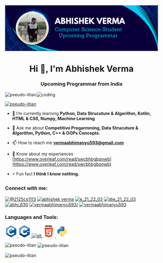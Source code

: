 ![logo](https://github.com/Pseudo-iitian/Pseudo-iitian/blob/main/Abhishek%20verma.png)

<h1 align="center">Hi 👋, I'm Abhishek Verma</h1>
<h3 align="center">Upcoming Programmar from India</h3>


<img align ="right" alt="coding" width="400" src="https://media1.giphy.com/media/v1.Y2lkPTc5MGI3NjExcXFhcDZweng5c2Fqa3o4NzdlenFwMTlxZGEwMjRsZWJuMHA1MXhpMyZlcD12MV9naWZzX3NlYXJjaCZjdD1n/RbDKaczqWovIugyJmW/giphy.gif" >

<p align="left"> <img src="https://komarev.com/ghpvc/?username=pseudo-iitian&label=Profile%20views&color=0e75b6&style=flat" alt="pseudo-iitian" /> </p>

<p align="left"> <a href="https://github.com/ryo-ma/github-profile-trophy"><img src="https://github-profile-trophy.vercel.app/?username=pseudo-iitian" alt="pseudo-iitian" /></a> </p>

- 🌱 I’m currently learning **Python, Data Strucuture & Algorithm, Kotlin, HTML & CSS, Numpy, Machine Learning**

- 💬 Ask me about **Competitive Progarmming, Data Strucuture & Algorithm, Python, C++ & OOPs Concepts.**

- 📫 How to reach me **vermaabhimanyu593@gmail.com**

- 📄 Know about my experiences [https://www.overleaf.com/read/swcbhbgbqnwb](https://www.overleaf.com/read/swcbhbgbqnwb)

- ⚡ Fun fact **I think I know nothing.**

<h3 align="left">Connect with me:</h3>
<p align="left">
<a href="https://twitter.com/@2125cs1113" target="blank"><img align="center" src="https://raw.githubusercontent.com/rahuldkjain/github-profile-readme-generator/master/src/images/icons/Social/twitter.svg" alt="@2125cs1113" height="30" width="40" /></a>
<a href="https://linkedin.com/in/abhishek verma" target="blank"><img align="center" src="https://raw.githubusercontent.com/rahuldkjain/github-profile-readme-generator/master/src/images/icons/Social/linked-in-alt.svg" alt="abhishek verma" height="30" width="40" /></a>
<a href="https://www.codechef.com/users/e_21_22_03" target="blank"><img align="center" src="https://cdn.jsdelivr.net/npm/simple-icons@3.1.0/icons/codechef.svg" alt="e_21_22_03" height="30" width="40" /></a>
<a href="https://www.hackerrank.com/@e_21_22_03" target="blank"><img align="center" src="https://raw.githubusercontent.com/rahuldkjain/github-profile-readme-generator/master/src/images/icons/Social/hackerrank.svg" alt="@e_21_22_03" height="30" width="40" /></a>
<a href="https://codeforces.com/profile/abhi_630" target="blank"><img align="center" src="https://raw.githubusercontent.com/rahuldkjain/github-profile-readme-generator/master/src/images/icons/Social/codeforces.svg" alt="abhi_630" height="30" width="40" /></a>
<a href="https://www.leetcode.com/vermaabhimanyu593/" target="blank"><img align="center" src="https://raw.githubusercontent.com/rahuldkjain/github-profile-readme-generator/master/src/images/icons/Social/leet-code.svg" alt="vermaabhimanyu593/" height="30" width="40" /></a>
<a href="https://auth.geeksforgeeks.org/user/vermaabhimanyu593" target="blank"><img align="center" src="https://raw.githubusercontent.com/rahuldkjain/github-profile-readme-generator/master/src/images/icons/Social/geeks-for-geeks.svg" alt="vermaabhimanyu593" height="30" width="40" /></a>
</p>

<h3 align="left">Languages and Tools:</h3>
<p align="left"> <a href="https://www.cprogramming.com/" target="_blank" rel="noreferrer"> <img src="https://raw.githubusercontent.com/devicons/devicon/master/icons/c/c-original.svg" alt="c" width="40" height="40"/> </a> <a href="https://www.w3schools.com/cpp/" target="_blank" rel="noreferrer"> <img src="https://raw.githubusercontent.com/devicons/devicon/master/icons/cplusplus/cplusplus-original.svg" alt="cplusplus" width="40" height="40"/> </a> <a href="https://git-scm.com/" target="_blank" rel="noreferrer"> <img src="https://www.vectorlogo.zone/logos/git-scm/git-scm-icon.svg" alt="git" width="40" height="40"/> </a> <a href="https://www.w3.org/html/" target="_blank" rel="noreferrer"> <img src="https://raw.githubusercontent.com/devicons/devicon/master/icons/html5/html5-original-wordmark.svg" alt="html5" width="40" height="40"/> </a> <a href="https://www.python.org" target="_blank" rel="noreferrer"> <img src="https://raw.githubusercontent.com/devicons/devicon/master/icons/python/python-original.svg" alt="python" width="40" height="40"/> </a> </p>

<p><img align="left" src="https://github-readme-stats.vercel.app/api/top-langs?username=pseudo-iitian&show_icons=true&locale=en&layout=compact" alt="pseudo-iitian" /></p>

<p>&nbsp;<img align="center" src="https://github-readme-stats.vercel.app/api?username=pseudo-iitian&show_icons=true&locale=en" alt="pseudo-iitian" /></p>

<p><img align="center" src="https://github-readme-streak-stats.herokuapp.com/?user=pseudo-iitian&" alt="pseudo-iitian" /></p>
